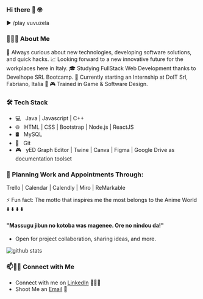 ### Hi there 👋 🤓

► /play vuvuzela

<h3> 👨🏻‍💻 About Me </h3>

🤔 Always curious about new technologies, developing software solutions, and quick hacks.
📈 Looking forward to a new innovative future for the workplaces here in Italy.
🎓 Studying FullStack Web Development thanks to Develhope SRL Bootcamp.
🌱 Currently starting an Internship at DoIT Srl, Fabriano, Italia 💙
🎮 Trained in Game & Software Design.


<h3>🛠 Tech Stack</h3>

- 💻 &nbsp; Java | Javascript | C++
- 🌐 &nbsp; HTML | CSS | Bootstrap | Node.js | ReactJS 
- 🛢 &nbsp; MySQL
- 🔧 &nbsp; Git
- 🎮 &nbsp; yED Graph Editor | Twine | Canva | Figma | Google Drive as documentation toolset


<h3>📆 Planning Work and Appointments Through:</h3>

Trello | Calendar | Calendly | Miro | ReMarkable



⚡ Fun fact: The motto that inspires me the most belongs to the Anime World
                          ⬇️    ⬇️    ⬇️    ⬇️
    <h4> "Massugu jibun no kotoba was magenee. Ore no nindou da!" </h4>

    
- Open for project collaboration, sharing ideas, and more.


![github stats](https://github-readme-stats.vercel.app/api?username=SkelGames95&show_icons=true)

### 📫🤝🏻 Connect with Me

 - Connect with me on [LinkedIn](https://www.linkedin.com/in/pm13365sk/) 👨🏻‍💻
 - Shoot Me an [Email](mailto:polentamarco.dev@gmail.com) 💌

